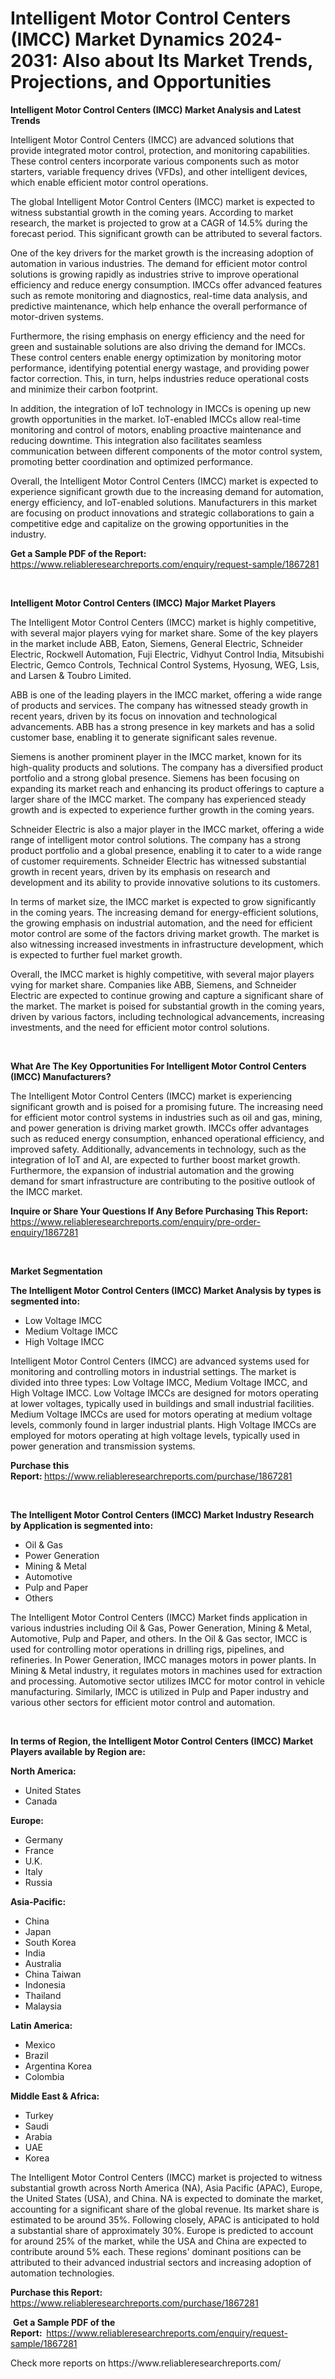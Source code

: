 <p><h1>Intelligent Motor Control Centers (IMCC) Market Dynamics 2024-2031: Also about Its Market Trends, Projections, and Opportunities</h1></p><p><strong>Intelligent Motor Control Centers (IMCC) Market Analysis and Latest Trends</strong></p>
<p><p>Intelligent Motor Control Centers (IMCC) are advanced solutions that provide integrated motor control, protection, and monitoring capabilities. These control centers incorporate various components such as motor starters, variable frequency drives (VFDs), and other intelligent devices, which enable efficient motor control operations.</p><p>The global Intelligent Motor Control Centers (IMCC) market is expected to witness substantial growth in the coming years. According to market research, the market is projected to grow at a CAGR of 14.5% during the forecast period. This significant growth can be attributed to several factors.</p><p>One of the key drivers for the market growth is the increasing adoption of automation in various industries. The demand for efficient motor control solutions is growing rapidly as industries strive to improve operational efficiency and reduce energy consumption. IMCCs offer advanced features such as remote monitoring and diagnostics, real-time data analysis, and predictive maintenance, which help enhance the overall performance of motor-driven systems.</p><p>Furthermore, the rising emphasis on energy efficiency and the need for green and sustainable solutions are also driving the demand for IMCCs. These control centers enable energy optimization by monitoring motor performance, identifying potential energy wastage, and providing power factor correction. This, in turn, helps industries reduce operational costs and minimize their carbon footprint.</p><p>In addition, the integration of IoT technology in IMCCs is opening up new growth opportunities in the market. IoT-enabled IMCCs allow real-time monitoring and control of motors, enabling proactive maintenance and reducing downtime. This integration also facilitates seamless communication between different components of the motor control system, promoting better coordination and optimized performance.</p><p>Overall, the Intelligent Motor Control Centers (IMCC) market is expected to experience significant growth due to the increasing demand for automation, energy efficiency, and IoT-enabled solutions. Manufacturers in this market are focusing on product innovations and strategic collaborations to gain a competitive edge and capitalize on the growing opportunities in the industry.</p></p>
<p><strong>Get a Sample PDF of the Report:&nbsp;</strong> <a href="https://www.reliableresearchreports.com/enquiry/request-sample/1867281">https://www.reliableresearchreports.com/enquiry/request-sample/1867281</a></p>
<p>&nbsp;</p>
<p><strong>Intelligent Motor Control Centers (IMCC) Major Market Players</strong></p>
<p><p>The Intelligent Motor Control Centers (IMCC) market is highly competitive, with several major players vying for market share. Some of the key players in the market include ABB, Eaton, Siemens, General Electric, Schneider Electric, Rockwell Automation, Fuji Electric, Vidhyut Control India, Mitsubishi Electric, Gemco Controls, Technical Control Systems, Hyosung, WEG, Lsis, and Larsen & Toubro Limited.</p><p>ABB is one of the leading players in the IMCC market, offering a wide range of products and services. The company has witnessed steady growth in recent years, driven by its focus on innovation and technological advancements. ABB has a strong presence in key markets and has a solid customer base, enabling it to generate significant sales revenue.</p><p>Siemens is another prominent player in the IMCC market, known for its high-quality products and solutions. The company has a diversified product portfolio and a strong global presence. Siemens has been focusing on expanding its market reach and enhancing its product offerings to capture a larger share of the IMCC market. The company has experienced steady growth and is expected to experience further growth in the coming years.</p><p>Schneider Electric is also a major player in the IMCC market, offering a wide range of intelligent motor control solutions. The company has a strong product portfolio and a global presence, enabling it to cater to a wide range of customer requirements. Schneider Electric has witnessed substantial growth in recent years, driven by its emphasis on research and development and its ability to provide innovative solutions to its customers.</p><p>In terms of market size, the IMCC market is expected to grow significantly in the coming years. The increasing demand for energy-efficient solutions, the growing emphasis on industrial automation, and the need for efficient motor control are some of the factors driving market growth. The market is also witnessing increased investments in infrastructure development, which is expected to further fuel market growth.</p><p>Overall, the IMCC market is highly competitive, with several major players vying for market share. Companies like ABB, Siemens, and Schneider Electric are expected to continue growing and capture a significant share of the market. The market is poised for substantial growth in the coming years, driven by various factors, including technological advancements, increasing investments, and the need for efficient motor control solutions.</p></p>
<p>&nbsp;</p>
<p><strong>What Are The Key Opportunities For Intelligent Motor Control Centers (IMCC) Manufacturers?</strong></p>
<p><p>The Intelligent Motor Control Centers (IMCC) market is experiencing significant growth and is poised for a promising future. The increasing need for efficient motor control systems in industries such as oil and gas, mining, and power generation is driving market growth. IMCCs offer advantages such as reduced energy consumption, enhanced operational efficiency, and improved safety. Additionally, advancements in technology, such as the integration of IoT and AI, are expected to further boost market growth. Furthermore, the expansion of industrial automation and the growing demand for smart infrastructure are contributing to the positive outlook of the IMCC market.</p></p>
<p><strong>Inquire or Share Your Questions If Any Before Purchasing This Report:</strong> <a href="https://www.reliableresearchreports.com/enquiry/pre-order-enquiry/1867281">https://www.reliableresearchreports.com/enquiry/pre-order-enquiry/1867281</a></p>
<p>&nbsp;</p>
<p><strong>Market Segmentation</strong></p>
<p><strong>The Intelligent Motor Control Centers (IMCC) Market Analysis by types is segmented into:</strong></p>
<p><ul><li>Low Voltage IMCC</li><li>Medium Voltage IMCC</li><li>High Voltage IMCC</li></ul></p>
<p><p>Intelligent Motor Control Centers (IMCC) are advanced systems used for monitoring and controlling motors in industrial settings. The market is divided into three types: Low Voltage IMCC, Medium Voltage IMCC, and High Voltage IMCC. Low Voltage IMCCs are designed for motors operating at lower voltages, typically used in buildings and small industrial facilities. Medium Voltage IMCCs are used for motors operating at medium voltage levels, commonly found in larger industrial plants. High Voltage IMCCs are employed for motors operating at high voltage levels, typically used in power generation and transmission systems.</p></p>
<p><strong>Purchase this Report:&nbsp;</strong><a href="https://www.reliableresearchreports.com/purchase/1867281">https://www.reliableresearchreports.com/purchase/1867281</a></p>
<p>&nbsp;</p>
<p><strong>The Intelligent Motor Control Centers (IMCC) Market Industry Research by Application is segmented into:</strong></p>
<p><ul><li>Oil & Gas</li><li>Power Generation</li><li>Mining & Metal</li><li>Automotive</li><li>Pulp and Paper</li><li>Others</li></ul></p>
<p><p>The Intelligent Motor Control Centers (IMCC) Market finds application in various industries including Oil & Gas, Power Generation, Mining & Metal, Automotive, Pulp and Paper, and others. In the Oil & Gas sector, IMCC is used for controlling motor operations in drilling rigs, pipelines, and refineries. In Power Generation, IMCC manages motors in power plants. In Mining & Metal industry, it regulates motors in machines used for extraction and processing. Automotive sector utilizes IMCC for motor control in vehicle manufacturing. Similarly, IMCC is utilized in Pulp and Paper industry and various other sectors for efficient motor control and automation.</p></p>
<p>&nbsp;</p>
<p><strong>In terms of Region, the Intelligent Motor Control Centers (IMCC) Market Players available by Region are:</strong></p>
<p>
    <p> <strong> North America: </strong>
        <ul>
            <li>United States</li>
            <li>Canada</li>
        </ul>
        </p> 
    <p> <strong> Europe: </strong>
        <ul>
            <li>Germany</li>
            <li>France</li>
            <li>U.K.</li>
            <li>Italy</li>
            <li>Russia</li>
        </ul>
        </p> 
    <p> <strong> Asia-Pacific: </strong>
        <ul>
            <li>China</li>
            <li>Japan</li>
            <li>South Korea</li>
            <li>India</li>
            <li>Australia</li>
            <li>China Taiwan</li>
            <li>Indonesia</li>
            <li>Thailand</li>
            <li>Malaysia</li>
        </ul>
        </p> 
    <p> <strong> Latin America: </strong>
        <ul>
            <li>Mexico</li>
            <li>Brazil</li>
            <li>Argentina Korea</li>
            <li>Colombia</li>
        </ul>
        </p> 
    <p> <strong> Middle East & Africa: </strong>
        <ul>
            <li>Turkey</li>
            <li>Saudi</li>
            <li>Arabia</li>
            <li>UAE</li>
            <li>Korea</li>
        </ul>
    </p>
    </p>
<p><p>The Intelligent Motor Control Centers (IMCC) market is projected to witness substantial growth across North America (NA), Asia Pacific (APAC), Europe, the United States (USA), and China. NA is expected to dominate the market, accounting for a significant share of the global revenue. Its market share is estimated to be around 35%. Following closely, APAC is anticipated to hold a substantial share of approximately 30%. Europe is predicted to account for around 25% of the market, while the USA and China are expected to contribute around 5% each. These regions' dominant positions can be attributed to their advanced industrial sectors and increasing adoption of automation technologies.</p></p>
<p><strong>Purchase this Report: </strong><a href="https://www.reliableresearchreports.com/purchase/1867281">https://www.reliableresearchreports.com/purchase/1867281</a></p>
<p>&nbsp;<strong>Get a Sample PDF of the Report:&nbsp;&nbsp;</strong><a href="https://www.reliableresearchreports.com/enquiry/request-sample/1867281">https://www.reliableresearchreports.com/enquiry/request-sample/1867281</a></p>
<p><strong></strong></p>
<p>Check more reports on https://www.reliableresearchreports.com/</p>